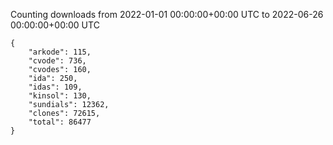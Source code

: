 
Counting downloads from 2022-01-01 00:00:00+00:00 UTC to 2022-06-26 00:00:00+00:00 UTC

```
{
    "arkode": 115,
    "cvode": 736,
    "cvodes": 160,
    "ida": 250,
    "idas": 109,
    "kinsol": 130,
    "sundials": 12362,
    "clones": 72615,
    "total": 86477
}
```
